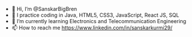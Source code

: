 - 👋 Hi, I’m @SanskarBigBren
- 👀 I practice coding in Java, HTML5, CSS3, JavaScript, React JS, SQL
- 🌱 I’m currently learning Electronics and Telecommunication Engineering
- 📫 How to reach me https://www.linkedin.com/in/sanskarkurmi29/

<!---
SanskarBigBren/SanskarBigBren is a ✨ special ✨ repository because its `README.md` (this file) appears on your GitHub profile.
You can click the Preview link to take a look at your changes.
--->
